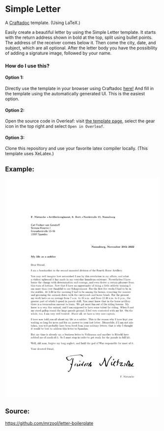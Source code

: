 # Simple Letter

A [Craftadoc](https://craftadoc.com) template. (Using LaTeX.)

Easily create a beautiful letter by using the Simple Letter template. It starts with the return address shown in bold at the top, split using bullet points. The address of the receiver comes below it.
Then come the city, date, and subject, which are all optional.
After the letter body you have the possibility of adding a signature image, followed by your name.

### How do I use this?

#### Option 1:

Directly use the template in your browser using Craftadoc [here!](https://app.craftadoc.com/template/overview/637cd3b3e354f40a11cd752c) And fill in the template using the automatically generated UI. This is the easiest option.

#### Option 2:

Open the source code in Overleaf: visit [the template page](https://app.craftadoc.com/template/overview/637cd3b3e354f40a11cd752c), select the gear icon in the top right and select `Open in Overleaf`.

#### Option 3:

Clone this repository and use your favorite latex compiler locally. (This template uses XeLatex.)

## Example:
![simple-letter](./example.png)

## Source:
https://github.com/mrzool/letter-boilerplate
